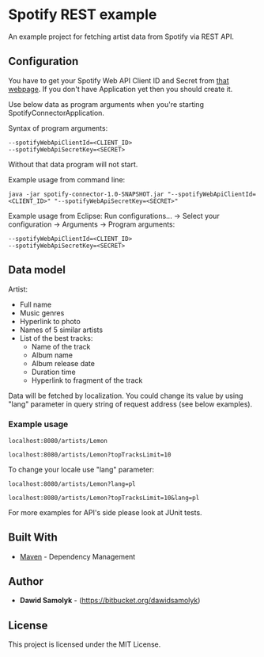 # Spotify REST example

An example project for fetching artist data from Spotify via REST API.

## Configuration

You have to get your Spotify Web API Client ID and Secret from [that webpage](https://developer.spotify.com/my-applications). If you don't have Application yet then you should create it.

Use below data as program arguments when you're starting SpotifyConnectorApplication. 

Syntax of program arguments:
```
--spotifyWebApiClientId=<CLIENT_ID>
--spotifyWebApiSecretKey=<SECRET>
```

Without that data program will not start.

Example usage from command line:
```
java -jar spotify-connector-1.0-SNAPSHOT.jar "--spotifyWebApiClientId=<CLIENT_ID>" "--spotifyWebApiSecretKey=<SECRET>"
```

Example usage from Eclipse:
Run configurations... -> Select your configuration -> Arguments -> Program arguments:
```
--spotifyWebApiClientId=<CLIENT_ID>
--spotifyWebApiSecretKey=<SECRET>
```

## Data model

Artist:
- Full name
- Music genres
- Hyperlink to photo
- Names of 5 similar artists
- List of the best tracks:
	* Name of the track
	* Album name
	* Album release date
	* Duration time
	* Hyperlink to fragment of the track
	
Data will be fetched by localization. You could change its value by using "lang" parameter in query string of request address (see below examples).

### Example usage

```
localhost:8080/artists/Lemon
```

```
localhost:8080/artists/Lemon?topTracksLimit=10
```

To change your locale use "lang" parameter:

```
localhost:8080/artists/Lemon?lang=pl
```

```
localhost:8080/artists/Lemon?topTracksLimit=10&lang=pl
```

For more examples for API's side please look at JUnit tests.

## Built With

* [Maven](https://maven.apache.org/) - Dependency Management

## Author

* **Dawid Samolyk** - (https://bitbucket.org/dawidsamolyk)

## License

This project is licensed under the MIT License.